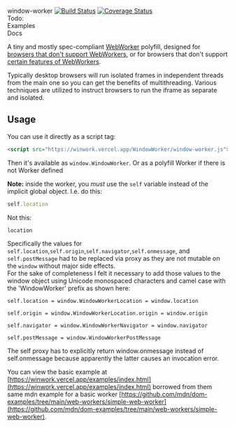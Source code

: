 window-worker [![Build Status](https://travis-ci.com/nolanlawson/pseudo-worker.svg?branch=master)](https://travis-ci.com/nolanlawson/pseudo-worker) [![Coverage Status](https://coveralls.io/repos/nolanlawson/pseudo-worker/badge.svg?branch=master&service=github)](https://coveralls.io/github/nolanlawson/pseudo-worker?branch=master)
 \
Todo: \
Examples \
Docs 

A tiny and mostly spec-compliant [WebWorker](https://www.w3.org/TR/workers/) polyfill, 
designed for [browsers that don't support WebWorkers](http://caniuse.com/#feat=webworkers), 
or for browsers that don't support [certain features of WebWorkers](http://html5workertest.com/).

Typically desktop browsers will run isolated frames in independent threads from the main one so you can get the benefits of multithreading. 
Various techniques are utilized to instruct browsers to run the iframe as separate and isolated.




Usage
----


You can use it directly as a script tag:

```html
<script src="https://winwork.vercel.app/WindowWorker/window-worker.js"></script>
```

Then it's available as `window.WindowWorker`. Or as a polyfill Worker if there is not Worker defined





**Note:** inside the worker, you _must_ use the `self` variable instead 
of the implicit global object. I.e. do this:

```js
self.location
```

Not this:

```js
location
```

Specifically the values for `self.location`,`self.origin`,`self.navigator`,`self.onmessage`, and `self.postMessage` had to be replaced via proxy as they are not mutable on the `window` without major side effects.\
For the sake of completeness I felt it necessary to add those values to the window object using Unicode monospaced characters and camel case with the 'WindowWorker' prefix as shown here:


`self.location = window.WindowWorkerLocation = window.𝚕𝚘𝚌𝚊𝚝𝚒𝚘𝚗`

`self.origin = window.WindowWorkerLocation.origin = window.𝚘𝚛𝚒𝚐𝚒𝚗`

`self.navigator = window.WindowWorkerNavigator = window.𝚗𝚊𝚟𝚒𝚐𝚊𝚝𝚘𝚛`

`self.postMessage = window.WindowWorkerPostMessage`

The self proxy has to explicitly return window.onmessage instead of self.onmessage because apparently the latter causes an invocation error.


You can view the basic example at [https://winwork.vercel.app/examples/index.html](https://winwork.vercel.app/examples/index.html) borrowed from them same mdn example for a basic worker [https://github.com/mdn/dom-examples/tree/main/web-workers/simple-web-worker](https://github.com/mdn/dom-examples/tree/main/web-workers/simple-web-worker).


